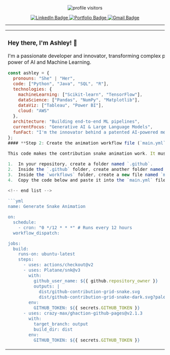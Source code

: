 <div align="center">

  <p><img src="https://komarev.com/ghpvc/?username=YOUR_GITHUB_USERNAME&style=flat-square&color=blueviolet" alt="profile visitors"/></p>
  
  <a href="https://www.linkedin.com/in/ashley-josco-c" target="_blank">
    <img src="https://img.shields.io/badge/LinkedIn-0077B5?style=for-the-badge&logo=linkedin&logoColor=white" alt="LinkedIn Badge"/>
  </a>
  <a href="https://ashley-portfolio-62b1b.web.app/" target="_blank">
    <img src="https://img.shields.io/badge/Portfolio-FFCA28?style=for-the-badge&logo=firebase&logoColor=black" alt="Portfolio Badge"/>
  </a>
  <a href="mailto:ashleyjosco18@gmail.com">
    <img src="https://img.shields.io/badge/Gmail-D14836?style=for-the-badge&logo=gmail&logoColor=white" alt="Gmail Badge"/>
  </a>
  
</div>

---

<table>
<tr>
<td valign="top" width="60%">

### Hey there, I'm Ashley! 👋

I'm a passionate developer and innovator, transforming complex problems into intelligent solutions through the power of AI and Machine Learning.

```javascript
const ashley = {
  pronouns: "She" | "Her",
  code: ["Python", "Java", "SQL", "R"],
  technologies: {
    machineLearning: ["Scikit-learn", "TensorFlow"],
    dataScience: ["Pandas", "NumPy", "Matplotlib"],
    dataViz: ["Tableau", "Power BI"],
    cloud: "AWS"
  },
  architecture: "Building end-to-end ML pipelines",
  currentFocus: "Generative AI & Large Language Models",
  funFact: "I'm the innovator behind a patented AI-powered medication dispenser! 💡"
};
#### **Step 2: Create the animation workflow file (`main.yml`)**

This code makes the contribution snake animation work. It must be in a separate file in a specific folder.

1.  In your repository, create a folder named `.github`.
2.  Inside the `.github` folder, create another folder named `workflows`.
3.  Inside the `workflows` folder, create a new file named `main.yml`.
4.  Copy the code below and paste it into the `main.yml` file.

<!-- end list -->

```yml
name: Generate Snake Animation

on:
  schedule:
    - cron: "0 */12 * * *" # Runs every 12 hours
  workflow_dispatch:

jobs:
  build:
    runs-on: ubuntu-latest
    steps:
      - uses: actions/checkout@v2
      - uses: Platane/snk@v3
        with:
          github_user_name: ${{ github.repository_owner }}
          outputs: |
            dist/github-contribution-grid-snake.svg
            dist/github-contribution-grid-snake-dark.svg?palette=github-dark
        env:
          GITHUB_TOKEN: ${{ secrets.GITHUB_TOKEN }}
      - uses: crazy-max/ghaction-github-pages@v2.1.3
        with:
          target_branch: output
          build_dir: dist
        env:
          GITHUB_TOKEN: ${{ secrets.GITHUB_TOKEN }}
